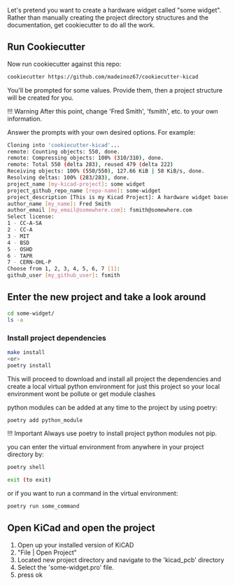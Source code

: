 Let's pretend you want to create a hardware widget called "some widget". Rather than manually 
creating the project directory structures and the documentation, get cookiecutter to do all the work.


## Run Cookiecutter
Now run cookiecutter against this repo:

``` bash
cookiecutter https://github.com/madeinoz67/cookiecutter-kicad
```

You'll be prompted for some values. Provide them, then a project structure will be created for you.

!!! Warning
    After this point, change 'Fred Smith', 'fsmith', etc. to your own
    information.

Answer the prompts with your own desired options. For example:

``` bash
Cloning into 'cookiecutter-kicad'...
remote: Counting objects: 550, done.
remote: Compressing objects: 100% (310/310), done.
remote: Total 550 (delta 283), reused 479 (delta 222)
Receiving objects: 100% (550/550), 127.66 KiB | 58 KiB/s, done.
Resolving deltas: 100% (283/283), done.
project_name [my-kicad-project]: some widget 
project_github_repo_name [repo-name]: some-widget
project_description [This is my Kicad Project]: A hardware widget based on an ESP32
author_name [my_name]: Fred Smith
author_email [my_email@somewhere.com]: fsmith@somewhere.com
Select license:
1 - CC-A-SA
2 - CC-A
3 - MIT
4 - BSD
5 - OSHD
6 - TAPR
7 - CERN-OHL-P
Choose from 1, 2, 3, 4, 5, 6, 7 [1]:
github_user [my_github_user]: fsmith
```

## Enter the new project and take a look around

``` bash
cd some-widget/
ls -a
```

### Install project dependencies

``` bash
make install
<or>
poetry install
```
This will proceed to download and install all project the dependencies and create a local virtual python environment for just this project so your local environment wont be pollute or get module clashes

python modules can be added at any time to the project by using poetry:

``` bash
poetry add python_module
```
!!! Important
    Always use poetry to install project python modules not pip.


you can enter the virtual environment from anywhere in your project directory by:
``` bash
poetry shell

exit (to exit)
```

or if you want to run a command in the virtual environment:

``` bash
poetry run some_command
```

## Open KiCad and open the project

1. Open up your installed version of KiCAD
2. "File | Open Project"
3. Located new project directory and navigate to the 'kicad_pcb' directory
4. Select the 'some-widget.pro' file.
5. press ok